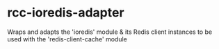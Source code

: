# rcc-ioredis-adapter
Wraps and adapts the 'ioredis' module &amp; its Redis client instances to be used with the 'redis-client-cache' module
